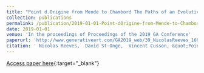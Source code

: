 ```yaml
---
title: "Point d.Origine from Mende to Chambord The Paths of an Evolutive Design Process"
collection: publications
permalink: /publication/2019-01-01-Point-dOrigine-from-Mende-to-Chambord-The-Paths-of-an-Evolutive-Design-Process
date: 2019-01-01
venue: 'In the proceedings of Proceedings of the 2019 GA Conference'
paperurl: 'http://www.generativeart.com/GA2019_web/39_NicolasReeves_168x240.pdf'
citation: ' Nicolas Reeves,  David St-Onge,  Vincent Cusson, &quot;Point d.Origine from Mende to Chambord The Paths of an Evolutive Design Process.&quot; In the proceedings of Proceedings of the 2019 GA Conference, 2019.'
---
```

[Access paper here](http://www.generativeart.com/GA2019_web/39_NicolasReeves_168x240.pdf){:target="_blank"}

